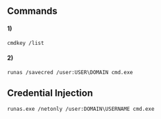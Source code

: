 ## Commands

#### 1) 

    cmdkey /list

#### 2) 

    runas /savecred /user:USER\DOMAIN cmd.exe

## Credential Injection

    runas.exe /netonly /user:DOMAIN\USERNAME cmd.exe
